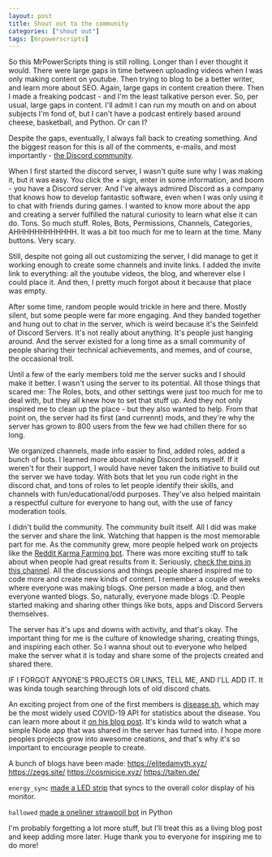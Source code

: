 ```yaml
---
layout: post
title: Shout out to the community
categories: ["shout out"]
tags: [mrpowerscripts]
---
```


So this MrPowerScripts thing is still rolling. Longer than I ever thought it would. There were large gaps in time between uploading videos when I was only making content on youtube. Then trying to blog to be a better writer, and learn more about SEO. Again, large gaps in content creation there. Then I made a freaking podcast - and I'm the least talkative person ever. So, per usual, large gaps in content. I'll admit I can run my mouth on and on about subjects I'm fond of, but I can't have a podcast entirely based around cheese, basketball, and Python. Or can I?

Despite the gaps, eventually, I always fall back to creating something. And the biggest reason for this is all of the comments, e-mails, and most importantly - [the Discord community](https://bit.ly/mrps-discord).

When I first started the discord server, I wasn't quite sure why I was making it, but it was easy. You click the + sign, enter in some information, and boom - you have a Discord server. And I've always admired Discord as a company that knows how to develop fantastic software, even when I was only using it to chat with friends during games. I wanted to know more about the app and creating a server fulfilled the natural curiosity to learn what else it can do. Tons. So much stuff. Roles, Bots, Permissions, Channels, Categories, AHHHHHHHHHHHH. It was a bit too much for me to learn at the time. Many buttons. Very scary.

Still, despite not going all out customizing the server, I did manage to get it working enough to create some channels and invite links. I added the invite link to everything: all the youtube videos, the blog, and wherever else I could place it. And then, I pretty much forgot about it because that place was empty.

After some time, random people would trickle in here and there. Mostly silent, but some people were far more engaging. And they banded together and hung out to chat in the server, which is weird because it's the Seinfeld of Discord Servers. It's not really about anything. It's people just hanging around. And the server existed for a long time as a small community of people sharing their technical achievements, and memes, and of course, the occasional troll.

Until a few of the early members told me the server sucks and I should make it better. I wasn't using the server to its potential. All those things that scared me: The Roles, bots, and other settings were just too much for me to deal with, but they all knew how to set that stuff up. And they not only inspired me to clean up the place - but they also wanted to help. From that point on, the server had its first (and currennt) mods, and they're why the server has grown to 800 users from the few we had chillen there for so long.

We organized channels, made info easier to find, added roles, added a bunch of bots. I learned more about making Discord bots myself. If it weren't for their support, I would have never taken the initiative to build out the server we have today. With bots that let you run code right in the discord chat, and tons of roles to let people identify their skills, and channels with fun/educational/odd purposes. They've also helped maintain a respectful culture for everyone to hang out, with the use of fancy moderation tools.

I didn't build the community. The community built itself. All I did was make the server and share the link. Watching that happen is the most memorable part for me. As the community grew, more people helped work on projects like the [Reddit Karma Farming bot](https://github.com/MrPowerScripts/reddit-karma-farming-bot). There was more exciting stuff to talk about when people had great results from it. Seriously, [check the pins in this channel](https://discord.gg/d8JkpNM). All the discussions and things people shared inspired me to code more and create new kinds of content. I remember a couple of weeks where everyone was making blogs. One person made a blog, and then everyone wanted blogs. So, naturally, everyone made blogs :D. People started making and sharing other things like bots, apps and Discord Servers themselves.

The server has it's ups and downs with activity, and that's okay. The important thing for me is the culture of knowledge sharing, creating things, and inspiring each other. So I wanna shout out to everyone who helped make the server what it is today and share some of the projects created and shared there.

IF I FORGOT ANYONE'S PROJECTS OR LINKS, TELL ME, AND I'LL ADD IT. It was kinda tough searching through lots of old discord chats.

An exciting project from one of the first members is [disease.sh](https://disease.sh), which may be the most widely used COVID-19 API for statistics about the disease. You can learn more about it [on his blog post](https://elitedamyth.xyz/2020-06-30-How-I-started-disease-sh/). It's kinda wild to watch what a simple Node app that was shared in the server has turned into. I hope more peoples projects grow into awesome creations, and that's why it's so important to encourage people to create.

A bunch of blogs have been made:
https://elitedamyth.xyz/
https://zegs.site/
https://cosmicice.xyz/
https://taiten.de/

`energy_sync` [made a LED strip](https://discordapp.com/channels/510821302773219331/535242083385212948/752701553269407815) that syncs to the overall color display of his monitor. 

`hallowed` [made a oneliner strawpoll bot](https://discordapp.com/channels/510821302773219331/535242083385212948/754441530705707069) in Python

I'm probably forgetting a lot more stuff, but I'll treat this as a living blog post and keep adding more later. Huge thank you to everyone for inspiring me to do more!
